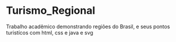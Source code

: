 # Turismo_Regional
Trabalho acadêmico demonstrando regiões do Brasil, e seus pontos turistícos com  html, css e java e svg
